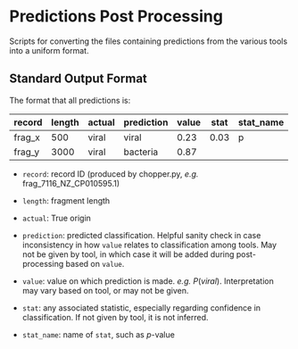 # Predictions Post Processing

Scripts for converting the files containing predictions from the various tools into a uniform format.

## Standard Output Format

The format that all predictions is:

| record | length | actual | prediction | value | stat | stat_name |
| ------ | ------ | ------ | ---------- | ----- | ---- | --------- |
frag_x   | 500    | viral  | viral      | 0.23  | 0.03 | p         |
frag_y   | 3000   | viral  | bacteria   | 0.87  |      |           |

* `record`: record ID (produced by chopper.py, *e.g.* frag_7116_NZ_CP010595.1)

* `length`: fragment length

* `actual`: True origin

* `prediction`: predicted classification. Helpful sanity check in case inconsistency in how `value` relates to classification among tools. May not be given by tool, in which case it will be added during post-processing based on `value`.

* `value`: value on which prediction is made. *e.g.* $P(viral)$. Interpretation may vary based on tool, or may not be given.

* `stat`: any associated statistic, especially regarding confidence in classification. If not given by tool, it is not inferred.

* `stat_name`: name of `stat`, such as $p$-value